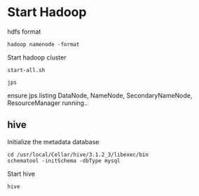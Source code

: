 # Start Hadoop

hdfs format

```
hadoop namenode -format

```


 Start hadoop cluster

```
start-all.sh

jps 
```

ensure jps listing DataNode, NameNode, SecondaryNameNode, ResourceManager running..




## hive

Initialize the metadata database

```
cd /usr/local/Cellar/hive/3.1.2_3/libexec/bin
schematool -initSchema -dbType mysql

```

Start hive 

```
hive

```
